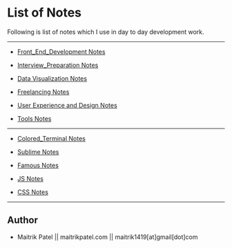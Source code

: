 # List of Notes
Following is list of notes which I use in day to day development work. 

---

- [Front_End_Development Notes](Front_End_Development.md)

- [Interview_Preparation Notes](Interview_Preparation.md)

- [Data Visualization Notes](dataviz.md)

- [Freelancing Notes](Freelancing.md)

- [User Experience and Design Notes](UX.md)

- [Tools Notes](Tools.md)

---

- [Colored_Terminal Notes](Bash_Zsh.md)

- [Sublime Notes](Sublime.md)

- [Famous Notes](Famous.md)

- [JS Notes](JS.md)

- [CSS Notes](css.md)


---
## Author

- Maitrik Patel || maitrikpatel.com || maitrik1419[at]gmail[dot]com
